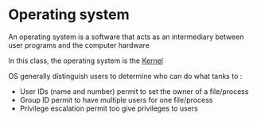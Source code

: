 # Operating system

An operating system is a software that acts as an intermediary between user programs and the computer hardware

In this class, the operating system is the [Kernel](Kernel.md)

OS generally distinguish users to determine who can do what tanks to :

- User IDs (name and number) permit to set the owner of a file/process
- Group ID permit to have multiple users for one file/process
- Privilege escalation permit too give privileges to users